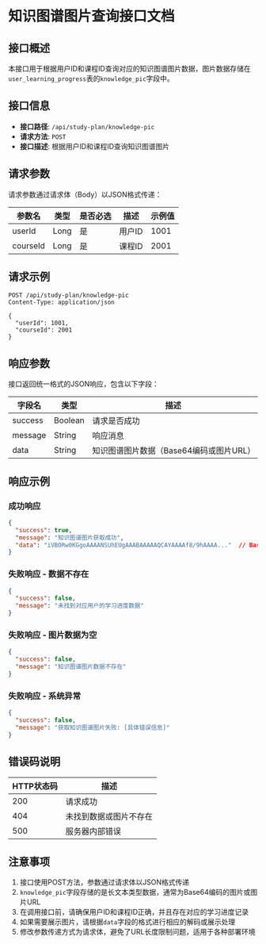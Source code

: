 # 知识图谱图片查询接口文档

## 接口概述

本接口用于根据用户ID和课程ID查询对应的知识图谱图片数据，图片数据存储在`user_learning_progress`表的`knowledge_pic`字段中。

## 接口信息

- **接口路径**: `/api/study-plan/knowledge-pic`
- **请求方法**: `POST`
- **接口描述**: 根据用户ID和课程ID查询知识图谱图片

## 请求参数

请求参数通过请求体（Body）以JSON格式传递：

| 参数名 | 类型 | 是否必选 | 描述 | 示例值 |
|-------|------|----------|------|--------|
| userId | Long | 是 | 用户ID | 1001 |
| courseId | Long | 是 | 课程ID | 2001 |

## 请求示例

```
POST /api/study-plan/knowledge-pic
Content-Type: application/json

{
  "userId": 1001,
  "courseId": 2001
}
```

## 响应参数

接口返回统一格式的JSON响应，包含以下字段：

| 字段名 | 类型 | 描述 |
|-------|------|------|
| success | Boolean | 请求是否成功 |
| message | String | 响应消息 |
| data | String | 知识图谱图片数据（Base64编码或图片URL） |

## 响应示例

### 成功响应

```json
{
  "success": true,
  "message": "知识图谱图片获取成功",
  "data": "iVBORw0KGgoAAAANSUhEUgAAABAAAAAQCAYAAAAf8/9hAAAA..."  // Base64编码的图片数据
}
```

### 失败响应 - 数据不存在

```json
{
  "success": false,
  "message": "未找到对应用户的学习进度数据"
}
```

### 失败响应 - 图片数据为空

```json
{
  "success": false,
  "message": "知识图谱图片数据不存在"
}
```

### 失败响应 - 系统异常

```json
{
  "success": false,
  "message": "获取知识图谱图片失败: [具体错误信息]"
}
```

## 错误码说明

| HTTP状态码 | 描述 |
|-----------|------|
| 200 | 请求成功 |
| 404 | 未找到数据或图片不存在 |
| 500 | 服务器内部错误 |

## 注意事项

1. 接口使用POST方法，参数通过请求体以JSON格式传递
2. `knowledge_pic`字段存储的是长文本类型数据，通常为Base64编码的图片或图片URL
3. 在调用接口前，请确保用户ID和课程ID正确，并且存在对应的学习进度记录
4. 如果需要展示图片，请根据`data`字段的格式进行相应的解码或展示处理
5. 修改参数传递方式为请求体，避免了URL长度限制问题，适用于各种部署环境